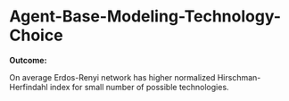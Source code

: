 # Agent-Base-Modeling-Technology-Choice

**Outcome:**

On average Erdos-Renyi network has higher normalized Hirschman-Herfindahl index
for small number of possible technologies.
